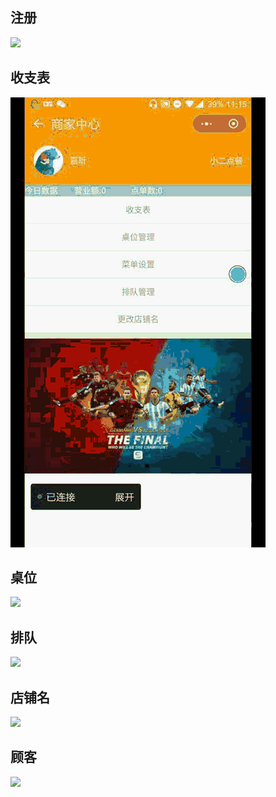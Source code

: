 ## 注册
![](./注册.gif)

## 收支表
![](./收支表.gif)

## 桌位
![](./桌位.gif)

## 排队
![](./排队.gif)

## 店铺名
![](./店铺名.gif)

## 顾客
![](./顾客.gif)
